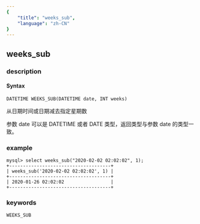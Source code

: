 ```yaml
---
{
    "title": "weeks_sub",
    "language": "zh-CN"
}
---
```


<!-- 
Licensed to the Apache Software Foundation (ASF) under one
or more contributor license agreements.  See the NOTICE file
distributed with this work for additional information
regarding copyright ownership.  The ASF licenses this file
to you under the Apache License, Version 2.0 (the
"License"); you may not use this file except in compliance
with the License.  You may obtain a copy of the License at

  http://www.apache.org/licenses/LICENSE-2.0

Unless required by applicable law or agreed to in writing,
software distributed under the License is distributed on an
"AS IS" BASIS, WITHOUT WARRANTIES OR CONDITIONS OF ANY
KIND, either express or implied.  See the License for the
specific language governing permissions and limitations
under the License.
-->

## weeks_sub
### description
#### Syntax

`DATETIME WEEKS_SUB(DATETIME date, INT weeks)`

从日期时间或日期减去指定星期数

参数 date 可以是 DATETIME 或者 DATE 类型，返回类型与参数 date 的类型一致。

### example

```
mysql> select weeks_sub("2020-02-02 02:02:02", 1);
+-------------------------------------+
| weeks_sub('2020-02-02 02:02:02', 1) |
+-------------------------------------+
| 2020-01-26 02:02:02                 |
+-------------------------------------+
```

### keywords

    WEEKS_SUB

